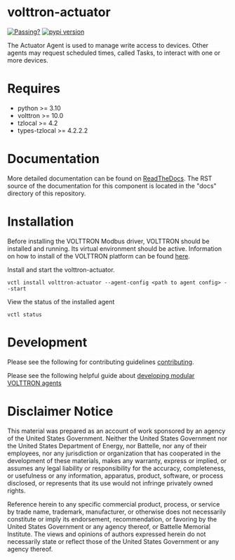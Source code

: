 # volttron-actuator

[![Passing?](https://github.com/eclipse-volttron/volttron-actuator/actions/workflows/run-tests.yml/badge.svg)](https://github.com/VOLTTRON/volttron-actuator/actions/workflows/run-tests.yml)
[![pypi version](https://img.shields.io/pypi/v/volttron-actuator.svg)](https://pypi.org/project/volttron-actuator/)


The Actuator Agent is used to manage write access to devices. Other agents may request scheduled times, called Tasks, to interact with one or more devices.

# Requires

* python >= 3.10
* volttron >= 10.0
* tzlocal >= 4.2
* types-tzlocal >= 4.2.2.2

# Documentation
More detailed documentation can be found on [ReadTheDocs](https://volttron.readthedocs.io/en/modular/). The RST source
of the documentation for this component is located in the "docs" directory of this repository.

# Installation

Before installing the VOLTTRON Modbus driver, VOLTTRON should be installed and running.
Its virtual environment should be active. Information on how to install
of the VOLTTRON platform can be found [here](https://github.com/eclipse-volttron/volttron-core).

Install and start the volttron-actuator.

```shell
vctl install volttron-actuator --agent-config <path to agent config> --start
```

View the status of the installed agent

```shell
vctl status
```

# Development

Please see the following for contributing guidelines [contributing](https://github.com/eclipse-volttron/volttron-core/blob/develop/CONTRIBUTING.md).

Please see the following helpful guide about [developing modular VOLTTRON agents](https://github.com/eclipse-volttron/volttron-core/blob/develop/DEVELOPING_ON_MODULAR.md)


# Disclaimer Notice

This material was prepared as an account of work sponsored by an agency of the
United States Government.  Neither the United States Government nor the United
States Department of Energy, nor Battelle, nor any of their employees, nor any
jurisdiction or organization that has cooperated in the development of these
materials, makes any warranty, express or implied, or assumes any legal
liability or responsibility for the accuracy, completeness, or usefulness or any
information, apparatus, product, software, or process disclosed, or represents
that its use would not infringe privately owned rights.

Reference herein to any specific commercial product, process, or service by
trade name, trademark, manufacturer, or otherwise does not necessarily
constitute or imply its endorsement, recommendation, or favoring by the United
States Government or any agency thereof, or Battelle Memorial Institute. The
views and opinions of authors expressed herein do not necessarily state or
reflect those of the United States Government or any agency thereof.
